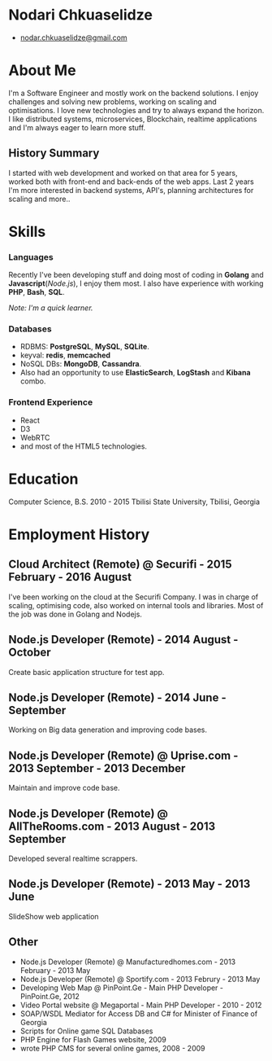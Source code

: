 # Nodari Chkuaselidze
  * <nodar.chkuaselidze@gmail.com>

# About Me

I'm a Software Engineer and mostly work on the backend solutions.
I enjoy challenges and solving new problems, working on scaling and optimisations.
I love new technologies and try to always expand the horizon.
I like distributed systems, microservices, Blockchain, realtime applications and I'm always eager to learn more stuff.

## History Summary
 I started with web development and worked on that area for 5 years, worked both with front-end and back-ends of the web apps.
 Last 2 years I'm more interested in backend systems, API's, planning architectures for scaling and more..

# Skills
### Languages
 Recently I've been developing stuff and doing most of coding in **Golang** and **Javascript**(*Node.js*), I enjoy them most.
 I also have experience with working **PHP**, **Bash**, **SQL**.
 
 *Note: I'm a quick learner.*

### Databases
  * RDBMS: **PostgreSQL**, **MySQL**, **SQLite**.
  * keyval: **redis**, **memcached**
  * NoSQL DBs: **MongoDB**, **Cassandra**.
  * Also had an opportunity to use **ElasticSearch**, **LogStash** and **Kibana** combo.

### Frontend Experience
  * React
  * D3
  * WebRTC
  * and most of the HTML5 technologies.

# Education
  Computer Science, B.S.
  2010 - 2015
  Tbilisi State University, Tbilisi, Georgia

# Employment History
## Cloud Architect (Remote) @ Securifi - 2015 February - 2016 August
  I've been working on the cloud at the Securifi Company. I was in charge of scaling, optimising code, 
  also worked on internal tools and libraries. Most of the job was done in Golang and Nodejs.

## Node.js Developer (Remote) - 2014 August - October
  Create basic application structure for test app.
## Node.js Developer  (Remote) - 2014 June - September
  Working on Big data generation and improving code bases.
## Node.js Developer (Remote) @ Uprise.com  - 2013 September - 2013 December
  Maintain and improve code base.
## Node.js Developer (Remote) @ AllTheRooms.com - 2013 August - 2013 September
  Developed several realtime scrappers.
## Node.js Developer (Remote) - 2013 May - 2013 June
  SlideShow web application 
## Other
  *  Node.js Developer (Remote) @ Manufacturedhomes.com - 2013 February - 2013 May
  *  Node.js Developer (Remote) @ Sportify.com - 2013 Februry - 2013 May
  *  Developing Web Map @ PinPoint.Ge - Main PHP Developer - PinPoint.Ge, 2012
  * Video Portal website @ Megaportal - Main PHP Developer - 2010 - 2012
  * SOAP/WSDL Mediator for Access DB and C# for Minister of Finance of Georgia
  * Scripts for Online game SQL Databases
  * PHP Engine for Flash Games website, 2009
  * wrote PHP CMS for several online games, 2008 - 2009

